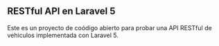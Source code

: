 ## RESTful API en Laravel 5

Este es un proyecto de coódigo abierto para probar una API RESTful de vehiculos implementada con Laravel 5.
